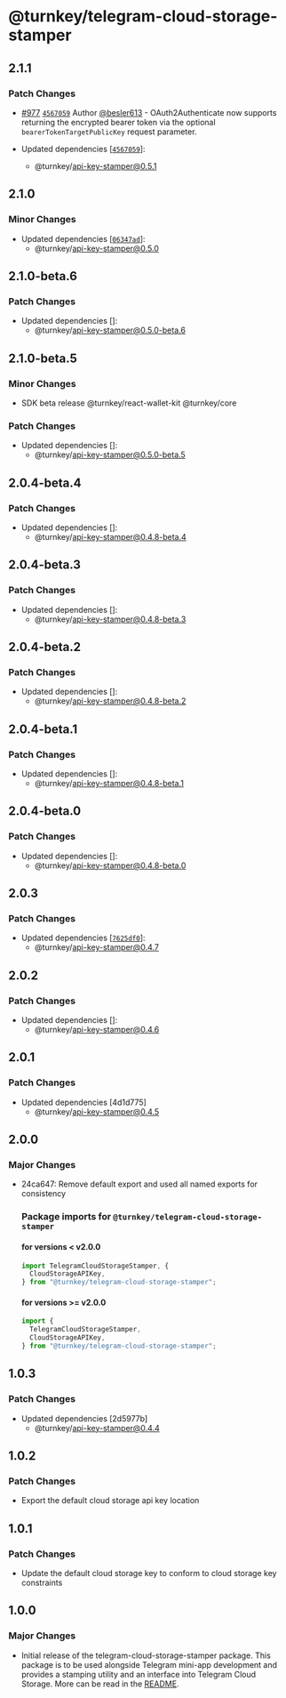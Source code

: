 # @turnkey/telegram-cloud-storage-stamper

## 2.1.1

### Patch Changes

- [#977](https://github.com/tkhq/sdk/pull/977) [`4567059`](https://github.com/tkhq/sdk/commit/45670598f102223925b87a5295edca15a6ce8241) Author [@besler613](https://github.com/besler613) - OAuth2Authenticate now supports returning the encrypted bearer token via the optional `bearerTokenTargetPublicKey` request parameter.

- Updated dependencies [[`4567059`](https://github.com/tkhq/sdk/commit/45670598f102223925b87a5295edca15a6ce8241)]:
  - @turnkey/api-key-stamper@0.5.1

## 2.1.0

### Minor Changes

- Updated dependencies [[`06347ad`](https://github.com/tkhq/sdk/commit/06347adfa08fb0867c350e43821d0fed06c49624)]:
  - @turnkey/api-key-stamper@0.5.0

## 2.1.0-beta.6

### Patch Changes

- Updated dependencies []:
  - @turnkey/api-key-stamper@0.5.0-beta.6

## 2.1.0-beta.5

### Minor Changes

- SDK beta release @turnkey/react-wallet-kit @turnkey/core

### Patch Changes

- Updated dependencies []:
  - @turnkey/api-key-stamper@0.5.0-beta.5

## 2.0.4-beta.4

### Patch Changes

- Updated dependencies []:
  - @turnkey/api-key-stamper@0.4.8-beta.4

## 2.0.4-beta.3

### Patch Changes

- Updated dependencies []:
  - @turnkey/api-key-stamper@0.4.8-beta.3

## 2.0.4-beta.2

### Patch Changes

- Updated dependencies []:
  - @turnkey/api-key-stamper@0.4.8-beta.2

## 2.0.4-beta.1

### Patch Changes

- Updated dependencies []:
  - @turnkey/api-key-stamper@0.4.8-beta.1

## 2.0.4-beta.0

### Patch Changes

- Updated dependencies []:
  - @turnkey/api-key-stamper@0.4.8-beta.0

## 2.0.3

### Patch Changes

- Updated dependencies [[`7625df0`](https://github.com/tkhq/sdk/commit/7625df0538002c3455bd5862211210e38472e164)]:
  - @turnkey/api-key-stamper@0.4.7

## 2.0.2

### Patch Changes

- Updated dependencies []:
  - @turnkey/api-key-stamper@0.4.6

## 2.0.1

### Patch Changes

- Updated dependencies [4d1d775]
  - @turnkey/api-key-stamper@0.4.5

## 2.0.0

### Major Changes

- 24ca647: Remove default export and used all named exports for consistency

  ### Package imports for `@turnkey/telegram-cloud-storage-stamper`

  #### for versions < v2.0.0

  ```typescript
  import TelegramCloudStorageStamper, {
    CloudStorageAPIKey,
  } from "@turnkey/telegram-cloud-storage-stamper";
  ```

  #### for versions >= v2.0.0

  ```typescript
  import {
    TelegramCloudStorageStamper,
    CloudStorageAPIKey,
  } from "@turnkey/telegram-cloud-storage-stamper";
  ```

## 1.0.3

### Patch Changes

- Updated dependencies [2d5977b]
  - @turnkey/api-key-stamper@0.4.4

## 1.0.2

### Patch Changes

- Export the default cloud storage api key location

## 1.0.1

### Patch Changes

- Update the default cloud storage key to conform to cloud storage key constraints

## 1.0.0

### Major Changes

- Initial release of the telegram-cloud-storage-stamper package. This package is to be used alongside Telegram mini-app development and provides a stamping utility and an interface into Telegram Cloud Storage. More can be read in the [README](../packages/telegram-cloud-storage-stamper/README.md).
